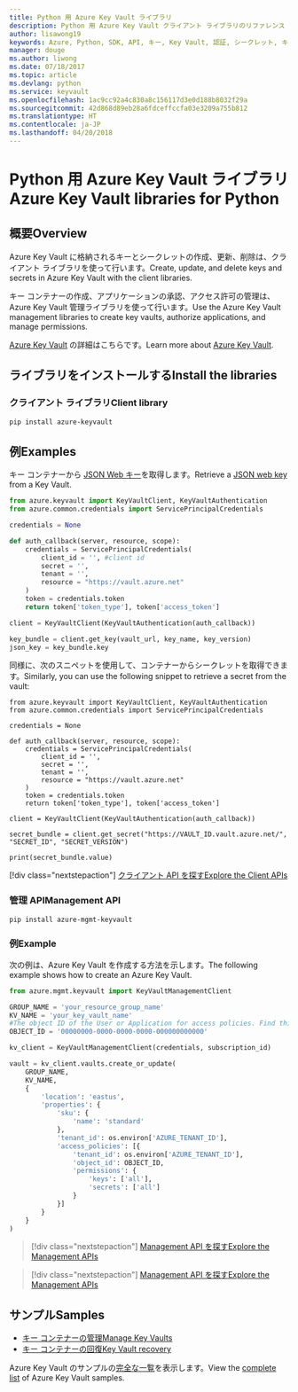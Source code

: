 ```yaml
---
title: Python 用 Azure Key Vault ライブラリ
description: Python 用 Azure Key Vault クライアント ライブラリのリファレンス ドキュメント
author: lisawong19
keywords: Azure, Python, SDK, API, キー, Key Vault, 認証, シークレット, キー, セキュリティ
manager: douge
ms.author: liwong
ms.date: 07/18/2017
ms.topic: article
ms.devlang: python
ms.service: keyvault
ms.openlocfilehash: 1ac9cc92a4c830a8c156117d3e0d188b8032f29a
ms.sourcegitcommit: 42d868d89eb28a6fdceffccfa03e3209a755b812
ms.translationtype: HT
ms.contentlocale: ja-JP
ms.lasthandoff: 04/20/2018
---
```

# <a name="azure-key-vault-libraries-for-python"></a><span data-ttu-id="0dbcd-104">Python 用 Azure Key Vault ライブラリ</span><span class="sxs-lookup"><span data-stu-id="0dbcd-104">Azure Key Vault libraries for Python</span></span>

## <a name="overview"></a><span data-ttu-id="0dbcd-105">概要</span><span class="sxs-lookup"><span data-stu-id="0dbcd-105">Overview</span></span>

<span data-ttu-id="0dbcd-106">Azure Key Vault に格納されるキーとシークレットの作成、更新、削除は、クライアント ライブラリを使って行います。</span><span class="sxs-lookup"><span data-stu-id="0dbcd-106">Create, update, and delete keys and secrets in Azure Key Vault with the client libraries.</span></span>

<span data-ttu-id="0dbcd-107">キー コンテナーの作成、アプリケーションの承認、アクセス許可の管理は、Azure Key Vault 管理ライブラリを使って行います。</span><span class="sxs-lookup"><span data-stu-id="0dbcd-107">Use the Azure Key Vault management libraries to create key vaults, authorize applications, and manage permissions.</span></span> 

<span data-ttu-id="0dbcd-108">[Azure Key Vault](/azure/key-vault/key-vault-whatis) の詳細はこちらです。</span><span class="sxs-lookup"><span data-stu-id="0dbcd-108">Learn more about [Azure Key Vault](/azure/key-vault/key-vault-whatis).</span></span>

## <a name="install-the-libraries"></a><span data-ttu-id="0dbcd-109">ライブラリをインストールする</span><span class="sxs-lookup"><span data-stu-id="0dbcd-109">Install the libraries</span></span>

### <a name="client-library"></a><span data-ttu-id="0dbcd-110">クライアント ライブラリ</span><span class="sxs-lookup"><span data-stu-id="0dbcd-110">Client library</span></span>

```bash
pip install azure-keyvault
```

## <a name="examples"></a><span data-ttu-id="0dbcd-111">例</span><span class="sxs-lookup"><span data-stu-id="0dbcd-111">Examples</span></span>

<span data-ttu-id="0dbcd-112">キー コンテナーから [JSON Web キー](https://tools.ietf.org/html/draft-ietf-jose-json-web-key-18)を取得します。</span><span class="sxs-lookup"><span data-stu-id="0dbcd-112">Retrieve a [JSON web key](https://tools.ietf.org/html/draft-ietf-jose-json-web-key-18) from a Key Vault.</span></span>

```python
from azure.keyvault import KeyVaultClient, KeyVaultAuthentication
from azure.common.credentials import ServicePrincipalCredentials

credentials = None

def auth_callback(server, resource, scope):
    credentials = ServicePrincipalCredentials(
        client_id = '', #client id
        secret = '',
        tenant = '',
        resource = "https://vault.azure.net"
    )
    token = credentials.token
    return token['token_type'], token['access_token']

client = KeyVaultClient(KeyVaultAuthentication(auth_callback))

key_bundle = client.get_key(vault_url, key_name, key_version)
json_key = key_bundle.key
```

<span data-ttu-id="0dbcd-113">同様に、次のスニペットを使用して、コンテナーからシークレットを取得できます。</span><span class="sxs-lookup"><span data-stu-id="0dbcd-113">Similarly, you can use the following snippet to retrieve a secret from the vault:</span></span>

```
from azure.keyvault import KeyVaultClient, KeyVaultAuthentication
from azure.common.credentials import ServicePrincipalCredentials

credentials = None

def auth_callback(server, resource, scope):
    credentials = ServicePrincipalCredentials(
        client_id = '',
        secret = '',
        tenant = '',
        resource = "https://vault.azure.net"
    )
    token = credentials.token
    return token['token_type'], token['access_token']

client = KeyVaultClient(KeyVaultAuthentication(auth_callback))

secret_bundle = client.get_secret("https://VAULT_ID.vault.azure.net/", "SECRET_ID", "SECRET_VERSION")

print(secret_bundle.value)
```

[!div class="nextstepaction"]
[<span data-ttu-id="0dbcd-114">クライアント API を探す</span><span class="sxs-lookup"><span data-stu-id="0dbcd-114">Explore the Client APIs</span></span>](/python/api/overview/azure/keyvault/client)

### <a name="management-api"></a><span data-ttu-id="0dbcd-115">管理 API</span><span class="sxs-lookup"><span data-stu-id="0dbcd-115">Management API</span></span>

```bash
pip install azure-mgmt-keyvault
```

### <a name="example"></a><span data-ttu-id="0dbcd-116">例</span><span class="sxs-lookup"><span data-stu-id="0dbcd-116">Example</span></span>
<span data-ttu-id="0dbcd-117">次の例は、Azure Key Vault を作成する方法を示します。</span><span class="sxs-lookup"><span data-stu-id="0dbcd-117">The following example shows how to create an Azure Key Vault.</span></span> 

```python
from azure.mgmt.keyvault import KeyVaultManagementClient

GROUP_NAME = 'your_resource_group_name'
KV_NAME = 'your_key_vault_name'
#The object ID of the User or Application for access policies. Find this number in the portal
OBJECT_ID = '00000000-0000-0000-0000-000000000000'

kv_client = KeyVaultManagementClient(credentials, subscription_id)

vault = kv_client.vaults.create_or_update(
    GROUP_NAME,
    KV_NAME,
    {
        'location': 'eastus',
        'properties': {
            'sku': {
                'name': 'standard'
            },
            'tenant_id': os.environ['AZURE_TENANT_ID'],
            'access_policies': [{
                'tenant_id': os.environ['AZURE_TENANT_ID'],
                'object_id': OBJECT_ID,
                'permissions': {
                    'keys': ['all'],
                    'secrets': ['all']
                }
            }]
        }
    }
)
```
> [!div class="nextstepaction"]
> [<span data-ttu-id="0dbcd-118">Management API を探す</span><span class="sxs-lookup"><span data-stu-id="0dbcd-118">Explore the Management APIs</span></span>](/python/api/azure.mgmt.keyvault)

> [!div class="nextstepaction"]
> [<span data-ttu-id="0dbcd-119">Management API を探す</span><span class="sxs-lookup"><span data-stu-id="0dbcd-119">Explore the Management APIs</span></span>](/python/api/overview/azure/keyvault/management)

## <a name="samples"></a><span data-ttu-id="0dbcd-120">サンプル</span><span class="sxs-lookup"><span data-stu-id="0dbcd-120">Samples</span></span>
* <span data-ttu-id="0dbcd-121">[キー コンテナーの管理][1]</span><span class="sxs-lookup"><span data-stu-id="0dbcd-121">[Manage Key Vaults][1]</span></span> 
* <span data-ttu-id="0dbcd-122">[キー コンテナーの回復][2]</span><span class="sxs-lookup"><span data-stu-id="0dbcd-122">[Key Vault recovery][2]</span></span>

[1]: https://azure.microsoft.com/resources/samples/key-vault-python-manage/
[2]: https://azure.microsoft.com/resources/samples/key-vault-recovery-python/

<span data-ttu-id="0dbcd-123">Azure Key Vault のサンプルの[完全な一覧](https://azure.microsoft.com/resources/samples/?platform=python&term=key+vault)を表示します。</span><span class="sxs-lookup"><span data-stu-id="0dbcd-123">View the [complete list](https://azure.microsoft.com/resources/samples/?platform=python&term=key+vault) of Azure Key Vault samples.</span></span> 
